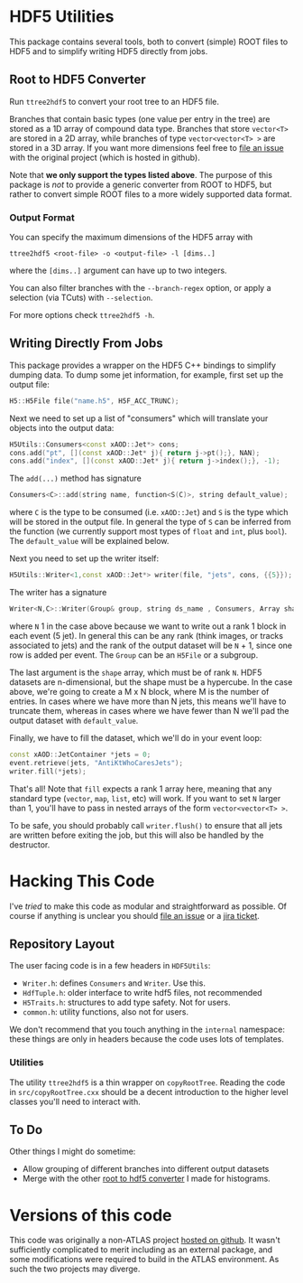 HDF5 Utilities
==============

This package contains several tools, both to convert (simple) ROOT
files to HDF5 and to simplify writing HDF5 directly from jobs.


Root to HDF5 Converter
----------------------

Run `ttree2hdf5` to convert your root tree to an HDF5 file.

Branches that contain basic types (one value per entry in the tree)
are stored as a 1D array of compound data type. Branches that store
`vector<T>` are stored in a 2D array, while branches of type
`vector<vector<T> >` are stored in a 3D array. If you want more
dimensions feel free to [file an issue][1] with the original project
(which is hosted in github).

Note that **we only support the types listed above**. The purpose of
this package is _not_ to provide a generic converter from ROOT to
HDF5, but rather to convert simple ROOT files to a more widely
supported data format.

### Output Format ###

You can specify the maximum dimensions of the HDF5 array with

```
ttree2hdf5 <root-file> -o <output-file> -l [dims..]
```

where the `[dims..]` argument can have up to two integers.

You can also filter branches with the `--branch-regex` option, or
apply a selection (via TCuts) with `--selection`.

For more options check `ttree2hdf5 -h`.


Writing Directly From Jobs
--------------------------

This package provides a wrapper on the HDF5 C++ bindings to simplify
dumping data. To dump some jet information, for example, first set up
the output file:

```C++
H5::H5File file("name.h5", H5F_ACC_TRUNC);
```

Next we need to set up a list of "consumers" which will translate
your objects into the output data:

```C++
H5Utils::Consumers<const xAOD::Jet*> cons;
cons.add("pt", [](const xAOD::Jet* j){ return j->pt();}, NAN);
cons.add("index", [](const xAOD::Jet* j){ return j->index();}, -1);
```

The `add(...)` method has signature

```C++
Consumers<C>::add(string name, function<S(C)>, string default_value);
```

where `C` is the type to be consumed (i.e. `xAOD::Jet`) and `S` is the
type which will be stored in the output file. In general the type of
`S` can be inferred from the function (we currently support most types
of `float` and `int`, plus `bool`). The `default_value` will be
explained below.

Next you need to set up the writer itself:

```C++
H5Utils::Writer<1,const xAOD::Jet*> writer(file, "jets", cons, {{5}});
```

The writer has a signature

```C++
Writer<N,C>::Writer(Group& group, string ds_name , Consumers, Array shape);
```

where `N` 1 in the case above because we want to write out a rank 1
block in each event (5 jet). In general this can be any rank (think
images, or tracks associated to jets) and the rank of the output
dataset will be `N` + 1, since one row is added per event. The `Group`
can be an `H5File` or a subgroup.

The last argument is the `shape` array, which must be of rank
`N`. HDF5 datasets are n-dimensional, but the shape must be a
hypercube. In the case above, we're going to create a M x N block,
where M is the number of entries. In cases where we have more than N
jets, this means we'll have to truncate them, whereas in cases where
we have fewer than N we'll pad the output dataset with
`default_value`.

Finally, we have to fill the dataset, which we'll do in your event
loop:

```C++
const xAOD::JetContainer *jets = 0;
event.retrieve(jets, "AntiKtWhoCaresJets");
writer.fill(*jets);
```

That's all! Note that `fill` expects a rank 1 array here, meaning that
any standard type (`vector`, `map`, `list`, etc) will work. If you
want to set `N` larger than 1, you'll have to pass in nested arrays of
the form `vector<vector<T> >`.

To be safe, you should probably call `writer.flush()` to
ensure that all jets are written before exiting the job, but this will
also be handled by the destructor.



Hacking This Code
=================

I've _tried_ to make this code as modular and straightforward as
possible. Of course if anything is unclear you should
[file an issue][1] or a [jira ticket][1j].

Repository Layout
-----------------

The user facing code is in a few headers in `HDF5Utils`:

   - `Writer.h`: defines `Consumers` and `Writer`. Use this.
   - `HdfTuple.h`: older interface to write hdf5 files, not recommended
   - `H5Traits.h`: structures to add type safety. Not for users.
   - `common.h`: utility functions, also not for users.

We don't recommend that you touch anything in the `internal`
namespace: these things are only in headers because the code uses lots
of templates.

### Utilities ###

The utility `ttree2hdf5` is a thin wrapper on `copyRootTree`. Reading
the code in `src/copyRootTree.cxx` should be a decent introduction to
the higher level classes you'll need to interact with.

To Do
-----

Other things I might do sometime:

 - Allow grouping of different branches into different output datasets
 - Merge with the other [root to hdf5 converter][2] I made for histograms.

Versions of this code
=====================

This code was originally a non-ATLAS project [hosted on github][3]. It
wasn't sufficiently complicated to merit including as an external
package, and some modifications were required to build in the ATLAS
environment. As such the two projects may diverge.

[1]: https://github.com/dguest/ttree2hdf5/issues
[1j]: https://its.cern.ch/jira/projects/ATLASG/
[2]: https://github.com/dguest/th2hdf5
[3]: https://github.com/dguest/ttree2hdf5

